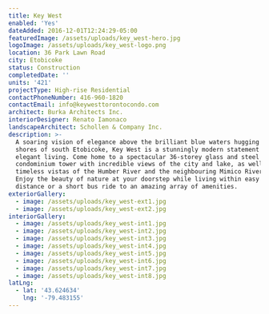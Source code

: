 ```yaml
---
title: Key West
enabled: 'Yes'
dateAdded: 2016-12-01T12:24:29-05:00
featuredImage: /assets/uploads/key_west-hero.jpg
logoImage: /assets/uploads/key_west-logo.png
location: 36 Park Lawn Road
city: Etobicoke
status: Construction
completedDate: ''
units: '421'
projectType: High-rise Residential
contactPhoneNumber: 416-960-1820
contactEmail: info@keywesttorontocondo.com
architect: Burka Architects Inc.
interiorDesigner: Renato Iamonaco
landscapeArchitect: Schollen & Company Inc.
description: >-
  A soaring vision of elegance above the brilliant blue waters hugging the
  shores of south Etobicoke, Key West is a stunningly modern statement of
  elegant living. Come home to a spectacular 36-storey glass and steel
  condominium tower with incredible views of the city and lake, as well as
  timeless vistas of the Humber River and the neighbouring Mimico River Ravine.
  Enjoy the beauty of nature at your doorstep while living within easy walking
  distance or a short bus ride to an amazing array of amenities.
exteriorGallery:
  - image: /assets/uploads/key_west-ext1.jpg
  - image: /assets/uploads/key_west-ext2.jpg
interiorGallery:
  - image: /assets/uploads/key_west-int1.jpg
  - image: /assets/uploads/key_west-int2.jpg
  - image: /assets/uploads/key_west-int3.jpg
  - image: /assets/uploads/key_west-int4.jpg
  - image: /assets/uploads/key_west-int5.jpg
  - image: /assets/uploads/key_west-int6.jpg
  - image: /assets/uploads/key_west-int7.jpg
  - image: /assets/uploads/key_west-int8.jpg
latLng:
  - lat: '43.624634'
    lng: '-79.483155'
---
```


